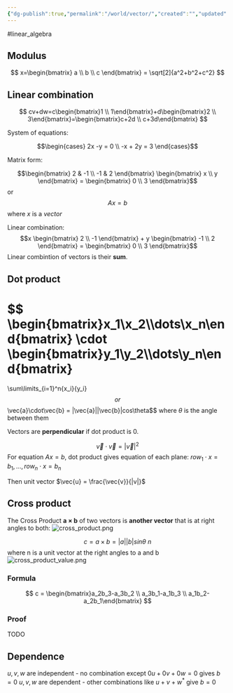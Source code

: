 ```yaml
---
{"dg-publish":true,"permalink":"/world/vector/","created":"","updated":""}
---
```


#linear_algebra 
## Modulus

$$
x=\begin{bmatrix} a \\ b \\ c \end{bmatrix} = \sqrt[2]{a^2+b^2+c^2}
$$
## Linear combination

$$
cv+dw=c\begin{bmatrix}1 \\ 1\end{bmatrix}+d\begin{bmatrix}2 \\ 3\end{bmatrix}=\begin{bmatrix}c+2d \\ c+3d\end{bmatrix}
$$


System of equations:

$$\begin{cases} 2x -y = 0 \\ -x + 2y = 3 \end{cases}$$

Matrix form:

$$\begin{bmatrix} 2 & -1 \\ -1 & 2 \end{bmatrix} \begin{bmatrix} x  \\ y \end{bmatrix} = \begin{bmatrix} 0 \\ 3 \end{bmatrix}$$
or 
$$Ax = b$$
where $x$ is a *vector*

Linear combination:
$$x \begin{bmatrix} 2 \\ -1 \end{bmatrix} + y \begin{bmatrix} -1 \\ 2 \end{bmatrix} = \begin{bmatrix} 0 \\ 3 \end{bmatrix}$$
Linear combintion of vectors is their **sum**.

## Dot product
$$
\begin{bmatrix}x_1\\x_2\\\dots\\x_n\end{bmatrix}
\cdot
\begin{bmatrix}y_1\\y_2\\\dots\\y_n\end{bmatrix}
=
\sum\limits_{i=1}^n{x_i}{y_i}
$$
or
$$\vec{a}\cdot\vec{b} = |\vec{a}||\vec{b}|cos\theta$$
where $\theta$ is the angle between them

Vectors are **perpendicular** if dot product is 0.

$$\vec{v}\cdot\vec{v} = |\vec{v}|^2$$
For equation $Ax=b$, dot product gives equation of each plane: $row_1\cdot{x}=b_1,\dots,row_n\cdot{x}=b_n$

Then unit vector $\vec{u} = \frac{\vec{v}}{|v|}$

## Cross product
The Cross Product **a × b** of two vectors is **another vector** that is at right angles to both:
![cross_product.png](/img/user/Files/cross_product.png)

$$c = a \times b = |a||b|sin{\theta}\:n$$
where n is a unit vector at the right angles to a and b
![cross_product_value.png](/img/user/Files/cross_product_value.png)

### Formula
$$
c = \begin{bmatrix}a_2b_3-a_3b_2 \\ a_3b_1-a_1b_3 \\ a_1b_2-a_2b_1\end{bmatrix}
$$

### Proof
TODO

## Dependence

$u,v,w$ are independent - no combination except $0u + 0v + 0w = 0$ gives $b=0$
$u,v,w$ are dependent - other combinations like $u + v + w^*$ give $b=0$